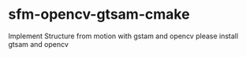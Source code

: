 # sfm-opencv-gtsam-cmake
 Implement Structure from motion with gstam and opencv
 please install gtsam and opencv 
